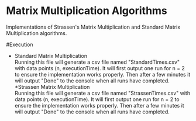 # Matrix Multiplication Algorithms

Implementations of Strassen's Matrix Multiplication and Standard Matrix Multiplication algorithms.

#Execution

- Standard Matrix Multiplication<br>
  Running this file will generate a csv file named "StandardTimes.csv" with data points (n, executionTime).
  It will first output one run for n = 2 to ensure the implementation works properly.
  Then after a few minutes it will output "Done" to the console when all runs have completed.
  \*Strassen Matrix Multiplication<br>
  Running this file will generate a csv file named "StrassenTimes.csv" with data points (n, executionTime).
  It will first output one run for n = 2 to ensure the implementation works properly.
  Then after a few minutes it will output "Done" to the console when all runs have completed.
